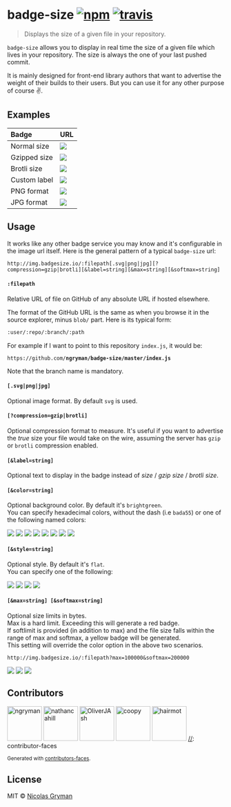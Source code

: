 # badge-size [![npm][npm-image]][npm-url] [![travis][travis-image]][travis-url]

[npm-image]: https://img.shields.io/npm/v/badge-size.svg?style=flat
[npm-url]: https://npmjs.org/package/badge-size
[travis-image]: https://img.shields.io/travis/ngryman/badge-size.svg?style=flat
[travis-url]: https://travis-ci.org/ngryman/badge-size

> Displays the size of a given file in your repository.


`badge-size` allows you to display in real time the size of a given file which lives in your repository.
The size is always the one of your last pushed commit.

It is mainly designed for front-end library authors that want to advertise the weight of
their builds to their users. But you can use it for any other purpose of course :v:.


## Examples

 Badge       | URL
:------------|:---------------------------------------------------------------------------------|
Normal size  | ![](http://img.badgesize.io/ngryman/badge-size/master/index.js.svg)
Gzipped size | ![](http://img.badgesize.io/ngryman/badge-size/master/index.js.svg?compression=gzip)
Brotli size  | ![](http://img.badgesize.io/ngryman/badge-size/master/index.js.svg?compression=brotli)
Custom label | ![](http://img.badgesize.io/ngryman/badge-size/master/index.js.svg?label=As_tiny_as)
PNG format   | ![](http://img.badgesize.io/ngryman/badge-size/master/index.js.png)
JPG format   | ![](http://img.badgesize.io/ngryman/badge-size/master/index.js.jpg)


## Usage

It works like any other badge service you may know and it's configurable in the image url itself.
Here is the general pattern of a typical `badge-size` url:

```
http://img.badgesize.io/:filepath[.svg|png|jpg][?compression=gzip|brotli][&label=string][&max=string][&softmax=string]
```

#### `:filepath`

Relative URL of file on GitHub of any absolute URL if hosted elsewhere.

The format of the GitHub URL is the same as when you browse it in the source explorer, minus `blob/` part.
Here is its typical form:

```md
:user/:repo/:branch/:path
```

For example if I want to point to this repository `index.js`, it would be:

`https://github.com/`**`ngryman/badge-size/master/index.js`**

Note that the branch name is mandatory.

#### `[.svg|png|jpg]`

Optional image format. By default `svg` is used.

#### `[?compression=gzip|brotli]`

Optional compression format to measure. It's useful if you want to advertise the *true* size your
file would take on the wire, assuming the server has `gzip` or `brotli` compression enabled.

#### `[&label=string]`

Optional text to display in the badge instead of *size* / *gzip size* / *brotli size*.

#### `[&color=string]`

Optional background color. By default it's `brightgreen`.<br>
You can specify hexadecimal colors, without the dash (i.e `bada55`) or one of the following named
colors:

![](https://img.shields.io/badge/color-brightgreen-brightgreen.svg)
![](https://img.shields.io/badge/color-green-green.svg)
![](https://img.shields.io/badge/color-yellowgreen-yellowgreen.svg)
![](https://img.shields.io/badge/color-yellow-yellow.svg)
![](https://img.shields.io/badge/color-orange-orange.svg)
![](https://img.shields.io/badge/color-red-red.svg)
![](https://img.shields.io/badge/color-lightgrey-lightgrey.svg)
![](https://img.shields.io/badge/color-blue-blue.svg)

#### `[&style=string]`

Optional style. By default it's `flat`.<br>
You can specify one of the following:

![](https://img.shields.io/badge/style-plastic-brightgreen.svg?style=plastic)
![](https://img.shields.io/badge/style-flat-brightgreen.svg?style=flat)
![](https://img.shields.io/badge/style-flat--square-brightgreen.svg?style=flat-square)
![](https://img.shields.io/badge/style-social-brightgreen.svg?style=social)

#### `[&max=string] [&softmax=string]`

Optional size limits in bytes.<br>
Max is a hard limit. Exceeding this will generate a red badge. <br>
If softlimit is provided (in addition to max) and the file size falls within the range of max and softmax, a yellow badge will be generated.<br>
This setting will override the color option in the above two scenarios.

```
http://img.badgesize.io/:filepath?max=100000&softmax=200000
```

![](https://img.shields.io/badge/size-50%20kB-brightgreen.svg)
![](https://img.shields.io/badge/size-150%20kB-yellow.svg)
![](https://img.shields.io/badge/size-250%20kB-red.svg)


## Contributors

[//]: contributor-faces
<a href="https://github.com/ngryman"><img src="https://avatars2.githubusercontent.com/u/892048?v=4" title="ngryman" width="80" height="80"></a>
<a href="https://github.com/nathancahill"><img src="https://avatars0.githubusercontent.com/u/1383872?v=4" title="nathancahill" width="80" height="80"></a>
<a href="https://github.com/OliverJAsh"><img src="https://avatars2.githubusercontent.com/u/921609?v=4" title="OliverJAsh" width="80" height="80"></a>
<a href="https://github.com/coopy"><img src="https://avatars2.githubusercontent.com/u/794843?v=4" title="coopy" width="80" height="80"></a>
<a href="https://github.com/hairmot"><img src="https://avatars2.githubusercontent.com/u/8102124?v=4" title="hairmot" width="80" height="80"></a>
[//]: contributor-faces

<sup>Generated with [contributors-faces](https://github.com/ngryman/contributor-faces).</sup>


## License

MIT © [Nicolas Gryman](http://ngryman.sh)
